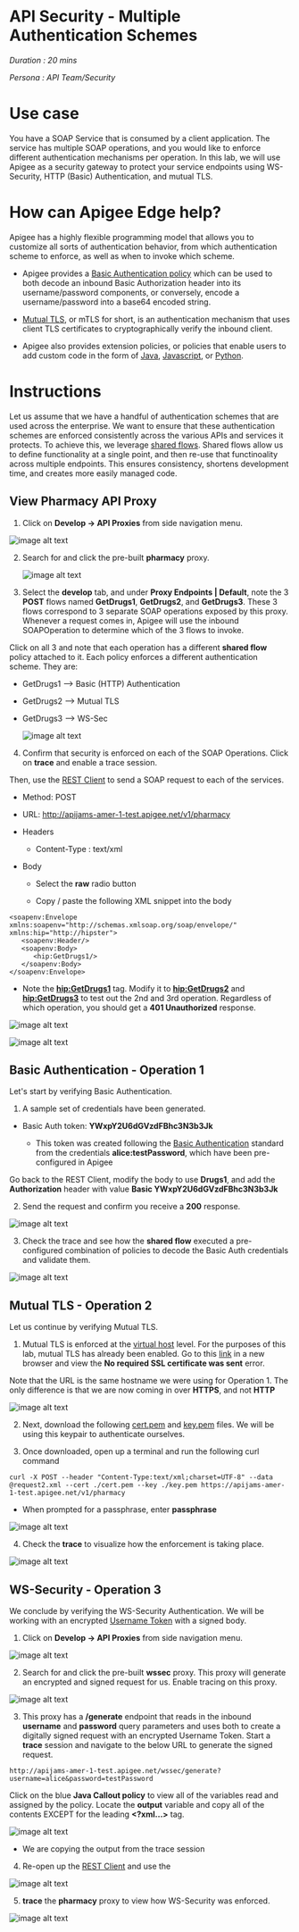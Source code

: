 # **API Security - Multiple Authentication Schemes**

*Duration : 20 mins*

*Persona : API Team/Security*

# **Use case**

You have a SOAP Service that is consumed by a client application. The service has multiple SOAP operations, and you would like to enforce different authentication mechanisms per operation.
In this lab, we will use Apigee as a security gateway to protect your service endpoints using WS-Security, HTTP (Basic) Authentication, and mutual TLS.

# **How can Apigee Edge help?**

Apigee has a highly flexible programming model that allows you to customize all sorts of authentication behavior, from which authentication scheme to enforce, as well as when to invoke which scheme.

* Apigee provides a [Basic Authentication policy](https://docs.apigee.com/api-platform/reference/policies/basic-authentication-policy) which can be used to both decode an inbound Basic Authorization header into its username/password components, or conversely, encode a username/password into a base64 encoded string.

* [Mutual TLS](https://docs.apigee.com/api-platform/system-administration/tls-vars), or mTLS for short, is an authentication mechanism that uses client TLS certificates to cryptographically verify the inbound client.

* Apigee also provides extension policies, or policies that enable users to add custom code in the form of [Java](https://docs.apigee.com/api-platform/reference/policies/java-callout-policy), [Javascript](https://docs.apigee.com/api-platform/reference/policies/javascript-policy), or [Python](https://docs.apigee.com/api-platform/reference/policies/python-script-policy).

# **Instructions**

Let us assume that we have a handful of authentication schemes that are used across the enterprise. We want to ensure that these authentication schemes are enforced consistently across the various APIs and services it protects. To achieve this, we leverage [shared flows](https://docs.apigee.com/api-platform/fundamentals/shared-flows). Shared flows allow us to define functionality at a single point, and then re-use that functinoality across multiple endpoints. This ensures consistency, shortens development time, and creates more easily managed code.

## View Pharmacy API Proxy

1. Click on **Develop → API Proxies** from side navigation menu.

![image alt text](./media/image_1.png)

2. Search for and click the pre-built **pharmacy** proxy.

	![image alt text](./media/image_2.png)

3. Select the **develop** tab, and under **Proxy Endpoints | Default**, note the 3 **POST** flows named **GetDrugs1**, **GetDrugs2**, and **GetDrugs3**. These 3 flows correspond to 3 separate SOAP operations exposed by this proxy. Whenever a request comes in, Apigee will use the inbound SOAPOperation to determine which of the 3 flows to invoke.

Click on all 3 and note that each operation has a different **shared flow** policy attached to it. Each policy enforces a different authentication scheme. They are:

* GetDrugs1 --> Basic (HTTP) Authentication

* GetDrugs2 --> Mutual TLS

* GetDrugs3 --> WS-Sec

  ![image alt text](./media/image_3.png)

4. Confirm that security is enforced on each of the SOAP Operations. Click on **trace** and enable a trace session.

Then, use the [REST Client](https://apigee-rest-client.appspot.com/) to send a SOAP request to each of the services.

* Method: POST

* URL: http://apijams-amer-1-test.apigee.net/v1/pharmacy

* Headers

  * Content-Type : text/xml

* Body

  * Select the **raw** radio button

  * Copy / paste the following XML snippet into the body

```
<soapenv:Envelope xmlns:soapenv="http://schemas.xmlsoap.org/soap/envelope/" xmlns:hip="http://hipster">
   <soapenv:Header/>
   <soapenv:Body>
      <hip:GetDrugs1/>
   </soapenv:Body>
</soapenv:Envelope>
```
  * Note the **<hip:GetDrugs1>** tag. Modify it to **<hip:GetDrugs2>** and **<hip:GetDrugs3>** to test out the 2nd and 3rd operation. Regardless of which operation, you should get a **401 Unauthorized** response.

![image alt text](./media/image_4.png)

![image alt text](./media/image_5.png)

## Basic Authentication - Operation 1

Let's start by verifying Basic Authentication.

1. A sample set of credentials have been generated.

* Basic Auth token: **YWxpY2U6dGVzdFBhc3N3b3Jk**

  * This token was created following the [Basic Authentication](https://en.wikipedia.org/wiki/Basic_access_authentication) standard from the credentials **alice:testPassword**, which have been pre-configured in Apigee

Go back to the REST Client, modify the body to use **Drugs1**, and add the **Authorization** header with value **Basic YWxpY2U6dGVzdFBhc3N3b3Jk**

2. Send the request and confirm you receive a **200** response.

![image alt text](./media/image_6.png)

3. Check the trace and see how the **shared flow** executed a pre-configured combination of policies to decode the Basic Auth credentials and validate them.

![image alt text](./media/image_7.png)

## Mutual TLS - Operation 2

Let us continue by verifying Mutual TLS.

1. Mutual TLS is enforced at the [virtual host](https://docs.apigee.com/api-platform/fundamentals/virtual-hosts) level. For the purposes of this lab, mutual TLS has already been enabled. Go to this [link](https://apijams-amer-1-test.apigee.net/v1/pharmacy) in a new browser and view the **No required SSL certificate was sent** error.

Note that the URL is the same hostname we were using for Operation 1. The only difference is that we are now coming in over **HTTPS**, and not **HTTP**

![image alt text](./media/image_8.png)

2. Next, download the following [cert.pem]() and [key.pem]() files. We will be using this keypair to authenticate ourselves.

3. Once downloaded, open up a terminal and run the following curl command
```
curl -X POST --header "Content-Type:text/xml;charset=UTF-8" --data @request2.xml --cert ./cert.pem --key ./key.pem https://apijams-amer-1-test.apigee.net/v1/pharmacy
```

* When prompted for a passphrase, enter **passphrase**

![image alt text](./media/image_9.png)

4. Check the **trace** to visualize how the enforcement is taking place.

![image alt text](./media/image_10.png)

## WS-Security - Operation 3

We conclude by verifying the WS-Security Authentication. We will be working with an encrypted [Username Token](https://www.oasis-open.org/committees/download.php/13392/wss-v1.1-spec-pr-UsernameTokenProfile-01.htm) with a signed body.

1. Click on **Develop → API Proxies** from side navigation menu.

![image alt text](./media/image_1.jpg)

2. Search for and click the pre-built **wssec** proxy. This proxy will generate an encrypted and signed request for us. Enable tracing on this proxy.

![image alt text](./media/image_11.jpg)

3. This proxy has a **/generate** endpoint that reads in the inbound **username** and **password** query parameters and uses both to create a digitally signed request with an encrypted Username Token. Start a **trace** session and navigate to the below URL to generate the signed request.

```
http://apijams-amer-1-test.apigee.net/wssec/generate?username=alice&password=testPassword
```

Click on the blue **Java Callout policy** to view all of the variables read and assigned by the policy. Locate the **output** variable and copy all of the contents EXCEPT for the leading **<?xml...>** tag.

![image alt text](./media/image_12.jpg)

* We are copying the output from the trace session

4. Re-open up the [REST Client](https://apigee-rest-client.appspot.com/) and use the

![image alt text](./media/image_13.jpg)

5. **trace** the **pharmacy** proxy to view how WS-Security was enforced.

![image alt text](./media/image_14.jpg)
